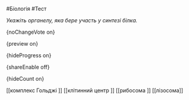 #Біологія #Тест

*Укажіть органелу, яка бере участь у синтезі білка.*

{noChangeVote on}

{preview on}

{hideProgress on}

{shareEnable off}

{hideCount on}

[[комплекс Гольджі ]]
[[клітинний центр ]]
[[рибосома ]]
[[лізосома]]
